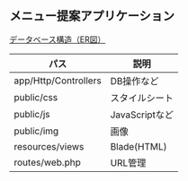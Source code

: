 ## メニュー提案アプリケーション

[データベース構造（ER図）](https://dbdiagram.io/d/6140e22b825b5b0146021232)

| パス                                 | 説明     | 
| -------------------------------------------- | -------------- | 
| app/Http/Controllers | DB操作など | 
| public/css |スタイルシート| 
| public/js |JavaScriptなど| 
| public/img | 画像 | 
| resources/views | Blade(HTML) | 
| routes/web.php | URL管理 | 